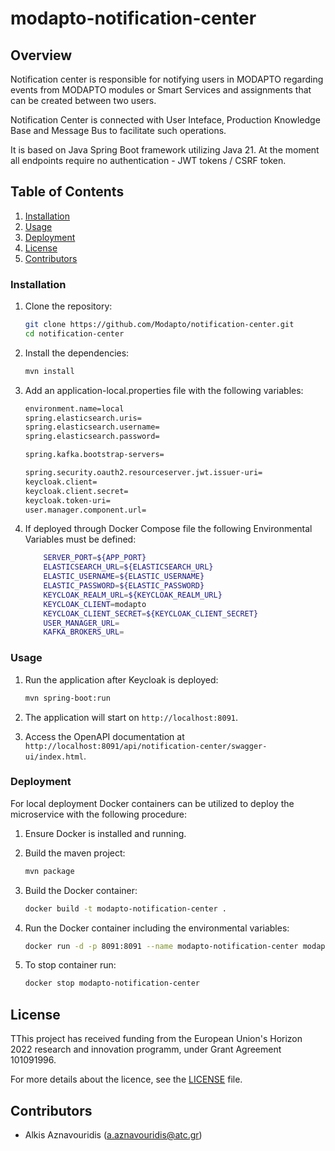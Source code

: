 # modapto-notification-center

## Overview

Notification center is responsible for notifying users in MODAPTO regarding events from MODAPTO modules or Smart Services and assignments that can be created between two users.

Notification Center is connected with User Inteface, Production Knowledge Base and Message Bus to facilitate such operations.

It is based on Java Spring Boot framework utilizing Java 21. At the moment all endpoints require no authentication - JWT tokens / CSRF token.

## Table of Contents

1. [Installation](#installation)
2. [Usage](#usage)
3. [Deployment](#deployment)
4. [License](#license)
5. [Contributors](#contributors)

### Installation

1. Clone the repository:

    ```sh
    git clone https://github.com/Modapto/notification-center.git
    cd notification-center
    ```

2. Install the dependencies:

    ```sh
    mvn install
    ```

3. Add an application-local.properties file with the following variables:

    ```sh
    environment.name=local
    spring.elasticsearch.uris=
    spring.elasticsearch.username=
    spring.elasticsearch.password=

    spring.kafka.bootstrap-servers=

    spring.security.oauth2.resourceserver.jwt.issuer-uri=
    keycloak.client=
    keycloak.client.secret=
    keycloak.token-uri=
    user.manager.component.url=
    ```

4. If deployed through Docker Compose file the following Environmental Variables must be defined:

    ```sh
        SERVER_PORT=${APP_PORT}
        ELASTICSEARCH_URL=${ELASTICSEARCH_URL}
        ELASTIC_USERNAME=${ELASTIC_USERNAME}
        ELASTIC_PASSWORD=${ELASTIC_PASSWORD}
        KEYCLOAK_REALM_URL=${KEYCLOAK_REALM_URL}
        KEYCLOAK_CLIENT=modapto
        KEYCLOAK_CLIENT_SECRET=${KEYCLOAK_CLIENT_SECRET}
        USER_MANAGER_URL=
        KAFKA_BROKERS_URL=
    ```

### Usage

1. Run the application after Keycloak is deployed:

    ```sh
    mvn spring-boot:run
    ```

2. The application will start on `http://localhost:8091`.

3. Access the OpenAPI documentation at `http://localhost:8091/api/notification-center/swagger-ui/index.html`.

### Deployment

For local deployment Docker containers can be utilized to deploy the microservice with the following procedure:

1. Ensure Docker is installed and running.

2. Build the maven project:

    ```sh
    mvn package
    ```

3. Build the Docker container:

    ```sh
    docker build -t modapto-notification-center .
    ```

4. Run the Docker container including the environmental variables:

    ```sh
    docker run -d -p 8091:8091 --name modapto-notification-center modapto-notification-center
    ```

5. To stop container run:

    ```sh
   docker stop modapto-notification-center
    ```

## License

TThis project has received funding from the European Union's Horizon 2022 research and innovation programm, under Grant Agreement 101091996.

For more details about the licence, see the [LICENSE](LICENSE) file.

## Contributors

- Alkis Aznavouridis (<a.aznavouridis@atc.gr>)
